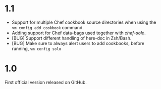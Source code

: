 
# 1.1

* Support for multiple Chef cookbook source directories
  when using the `vm config add cookbook` command.
* Adding support for Chef data-bags used together with 
  _chef-solo_.
* [BUG] Support different handling of here-doc in Zsh/Bash. 
* [BUG] Make sure to always alert users to add cookbooks,
  before running, `vm config solo`

# 1.0

First official version released on GitHub.
